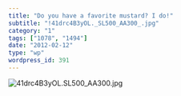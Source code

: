 ```yaml
---
title: "Do you have a favorite mustard? I do!"
subtitle: "!41drc4B3yOL._SL500_AA300_.jpg"
category: "1"
tags: ["1078", "1494"]
date: "2012-02-12"
type: "wp"
wordpress_id: 391
---
```

![41drc4B3yOL._SL500_AA300_.jpg](https://i0.wp.com/ecx.images-amazon.com/images/I/41drc4B3yOL._SL500_AA300_.jpg?w=584)